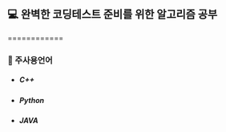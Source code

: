 ## :computer: 완벽한 코딩테스트 준비를 위한 알고리즘 공부
============ 
### :orange_book: 주사용언어
+ ##### C++
* ##### Python
- ##### JAVA




